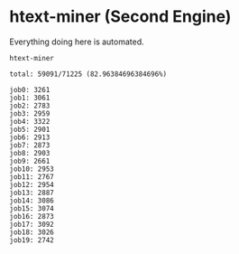 # htext-miner (Second Engine)

Everything doing here is automated.

```
htext-miner

total: 59091/71225 (82.96384696384696%)

job0: 3261
job1: 3061
job2: 2783
job3: 2959
job4: 3322
job5: 2901
job6: 2913
job7: 2873
job8: 2903
job9: 2661
job10: 2953
job11: 2767
job12: 2954
job13: 2887
job14: 3086
job15: 3074
job16: 2873
job17: 3092
job18: 3026
job19: 2742
```